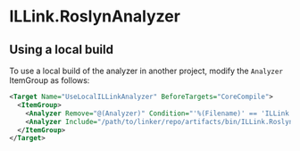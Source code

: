 # ILLink.RoslynAnalyzer

## Using a local build

To use a local build of the analyzer in another project, modify the `Analyzer` ItemGroup as follows:

```xml
<Target Name="UseLocalILLinkAnalyzer" BeforeTargets="CoreCompile">
  <ItemGroup>
    <Analyzer Remove="@(Analyzer)" Condition="'%(Filename)' == 'ILLink.RoslynAnalyzer'">
    <Analyzer Include="/path/to/linker/repo/artifacts/bin/ILLink.RoslynAnalyzer/Debug/netstandard2.0/ILLink.RoslynAnalyzer.dll">
  </ItemGroup>
</Target>
```